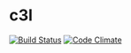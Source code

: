 c3l
===

[![Build Status](https://travis-ci.org/SLP-KBIT/c3l.svg?branch=master)](https://travis-ci.org/SLP-KBIT/c3l)
[![Code Climate](https://codeclimate.com/github/SLP-KBIT/c3l.png)](https://codeclimate.com/github/SLP-KBIT/c3l)


